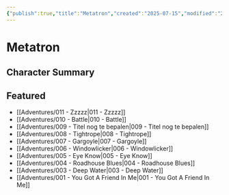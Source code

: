 ```yaml
---
{"publish":true,"title":"Metatron","created":"2025-07-15","modified":"2025-07-16T00:53:35.165+02:00","cssclasses":""}
---
```



# Metatron

## Character Summary

## Featured
- [[Adventures/011 - Zzzzz\|011 - Zzzzz]]
- [[Adventures/010 - Battle\|010 - Battle]]
- [[Adventures/009 - Titel nog te bepalen\|009 - Titel nog te bepalen]]
- [[Adventures/008 - Tightrope\|008 - Tightrope]]
- [[Adventures/007 - Gargoyle\|007 - Gargoyle]]
- [[Adventures/006 - Windowlicker\|006 - Windowlicker]]
- [[Adventures/005 - Eye Know\|005 - Eye Know]]
- [[Adventures/004 - Roadhouse Blues\|004 - Roadhouse Blues]]
- [[Adventures/003 - Deep Water\|003 - Deep Water]]
- [[Adventures/001 - You Got A Friend In Me\|001 - You Got A Friend In Me]]

